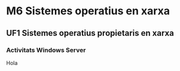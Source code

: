 # M6 Sistemes operatius en xarxa

## UF1 Sistemes operatius propietaris en xarxa

### Activitats Windows Server

  Hola
